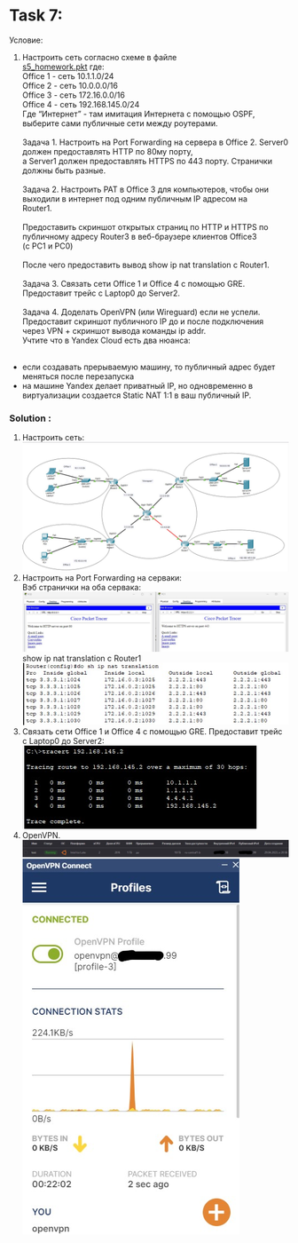 # Task 7:

Условие:

1. Настроить сеть согласно схеме в файле <br>
   [s5_homework.pkt](s5_homework.pkt) где: <br>
   Office 1 - cеть 10.1.1.0/24 <br>
   Office 2 - cеть 10.0.0.0/16 <br>
   Office 3 - cеть 172.16.0.0/16 <br>
   Office 4 - cеть 192.168.145.0/24 <br>
   Где “Интернет” - там имитация Интернета с помощью OSPF, выберите сами публичные сети между роутерами.<br>
   <br>
Задача 1. Настроить на Port Forwarding на сервера в Office 2. Server0 должен предоставлять HTTP по 80му порту,<br>
а Server1 должен предоставлять HTTPS по 443 порту. Странички должны быть разные.<br>
   <br>
Задача 2. Настроить PAT в Office 3 для компьютеров, чтобы они выходили в интернет под одним публичным IP адресом на<br>
Router1. <br>
   <br>
Предоставить скриншот открытых страниц по HTTP и HTTPS по публичному адресу Router3 в веб-браузере клиентов Office3<br>
(с РС1 и РС0)<br>
   <br>
После чего предоставить вывод show ip nat translation c Router1.<br>
   <br>
Задача 3. Связать сети Office 1 и Office 4 с помощью GRE. Предоставит трейс с Laptop0 до Server2.<br>
   <br>
Задача 4. Доделать OpenVPN (или Wireguard) если не успели. Предоставит скриншот публичного IP до и после подключения<br>
через VPN + скриншот вывода команды ip addr.<br>
Учтите что в Yandex Cloud есть два нюанса:<br>
   <br>
- если создавать прерываемую машину, то публичный адрес будет меняться после перезапуска<br>
- на машине Yandex делает приватный IP, но одновременно в виртуализации создается Static NAT 1:1 в ваш публичный IP.

### Solution :

1. Настроить сеть: <br>
   ![network_all.jpg](img%2Fnetwork_all.jpg) <br>
2. Настроить на Port Forwarding на серваки: <br>
   Вэб странички на оба сервака: <br>
   ![HTTP_HTTPS.jpg](img%2FHTTP_HTTPS.jpg) <br>
   show ip nat translation c Router1 <br>
   ![NAT_translation.jpg](img%2FNAT_translation.jpg) <br>
3. Связать сети Office 1 и Office 4 с помощью GRE. Предоставит трейс с Laptop0 до Server2: <br>
   ![tracert_by_tunnel.jpg](img%2Ftracert_by_tunnel.jpg) <br>
4. OpenVPN. <br>
   ![yandex_v.jpg](img%2Fyandex_v.jpg) <br>
   ![open_vpn.jpg](img%2Fopen_vpn.jpg)